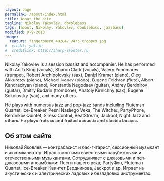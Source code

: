 ```yaml
---
layout: page
permalink: /about/index.html
title: About the site
tagline: Nikolay Yakovlev, doublebass
tags: [about, Nikolay, Yakovlev, doublebass, jazzbass]
modified: 9-9-2013
image:
  feature: fingerboard_402847_9473_cropped.jpg
#  credit: yallie
#  creditlink: http://sharp-shooter.ru
---
```


Nikolay Yakovlev is a session bassist and accompanier. He has performed with Anita King (vocals), 
Sharon Clark (vocals), Valery Ponomarev (trumpet), Robert Anchipolovsky (sax), Daniel Kramer (piano), 
Oleg Akkuratov (piano), Michael Ivanov (piano), Eugene Feldman (flute), Albert Kandrachyan (piano), 
Konstantin Negodaev (guitar), Andrey Berdnikov (guitar), Dmitry Budarin (trombone), 
Anatoly Kirnichny (sax), Eugene Sokolovsky (sax), and many others.

He plays with numerous jazz and pop-jazz bands including Fluteman Quartet, Ice-Breaker, 
Pesni Nashego Veka, The Witches, PartyPhone, Berdnikov Quintet, Stress Control, BeatStream, 
Jackpot, Night Jazz and others. He plays fretless and fretted acoustic and electric basses.

## Об этом сайте

Николай Яковлев — контрабасист и бас-гитарист, сессионный музыкант и аккомпаниатор. Играл с многими 
известными зарубежными и отечественными музыкантами. Сотрудничает с джазовыми и поп-джазовыми ансамблями: 
Песни нашего века, PartyФон, Fluteman Quartet, Ice-Breaker, Квинтет Бердникова, Jackpot и др. 
Играет на акустических и электрических ладовых и безладовых инструментах.